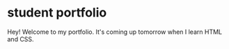 # student portfolio

Hey! Welcome to my portfolio. It's coming up tomorrow when I learn HTML and CSS.